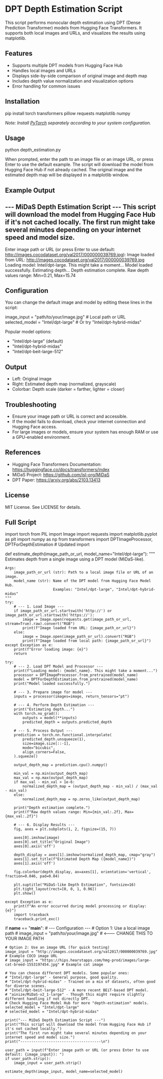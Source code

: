 # DPT Depth Estimation Script

This script performs monocular depth estimation using DPT (Dense Prediction Transformer) models from Hugging Face Transformers. It supports both local images and URLs, and visualizes the results using matplotlib.

## Features

- Supports multiple DPT models from Hugging Face Hub
- Handles local images and URLs
- Displays side-by-side comparison of original image and depth map
- Includes depth value normalization and visualization options
- Error handling for common issues

## Installation

pip install torch transformers pillow requests matplotlib numpy

*Note: Install [PyTorch](https://pytorch.org/) separately according to your system configuration.*

## Usage

python depth_estimation.py

When prompted, enter the path to an image file or an image URL, or press Enter to use the default example.
The script will download the model from Hugging Face Hub if not already cached.
The original image and the estimated depth map will be displayed in a matplotlib window.

## Example Output

--- MiDaS Depth Estimation Script ---
This script will download the model from Hugging Face Hub if it's not cached locally.
The first run might take several minutes depending on your internet speed and model size.
-------------------------------------

Enter image path or URL (or press Enter to use default: http://images.cocodataset.org/val2017/000000039769.jpg):
Image loaded from URL: http://images.cocodataset.org/val2017/000000039769.jpg
Loading model: Intel/dpt-large. This might take a moment...
Model loaded successfully.
Estimating depth...
Depth estimation complete.
Raw depth values range: Min=0.21, Max=15.74

## Configuration

You can change the default image and model by editing these lines in the script:

image_input = "path/to/your/image.jpg"  # Local path or URL
selected_model = "Intel/dpt-large"      # Or try "Intel/dpt-hybrid-midas"

Popular model options:
- "Intel/dpt-large" (default)
- "Intel/dpt-hybrid-midas"
- "Intel/dpt-beit-large-512"

## Output

- Left: Original image
- Right: Estimated depth map (normalized, grayscale)
- Colorbar: Depth scale (darker = farther, lighter = closer)

## Troubleshooting

- Ensure your image path or URL is correct and accessible.
- If the model fails to download, check your internet connection and Hugging Face access.
- For large images or models, ensure your system has enough RAM or use a GPU-enabled environment.

## References

- Hugging Face Transformers Documentation: https://huggingface.co/docs/transformers/index
- MiDaS Project: https://github.com/isl-org/MiDaS
- DPT Paper: https://arxiv.org/abs/2103.13413

## License

MIT License. See LICENSE for details.

## Full Script

import torch
from PIL import Image
import requests
import matplotlib.pyplot as plt
import numpy as np
from transformers import DPTImageProcessor, DPTForDepthEstimation # Updated import

def estimate_depth(image_path_or_url, model_name="Intel/dpt-large"):
    """
    Estimates depth from a single image using a DPT model (MiDaS-like).

    Args:
        image_path_or_url (str): Path to a local image file or URL of an image.
        model_name (str): Name of the DPT model from Hugging Face Model Hub.
                          Examples: "Intel/dpt-large", "Intel/dpt-hybrid-midas"
    """
    try:
        # --- 1. Load Image ---
        if image_path_or_url.startswith('http://') or image_path_or_url.startswith('https://'):
            image = Image.open(requests.get(image_path_or_url, stream=True).raw).convert("RGB")
            print(f"Image loaded from URL: {image_path_or_url}")
        else:
            image = Image.open(image_path_or_url).convert("RGB")
            print(f"Image loaded from local path: {image_path_or_url}")
    except Exception as e:
        print(f"Error loading image: {e}")
        return

    try:
        # --- 2. Load DPT Model and Processor ---
        print(f"Loading model: {model_name}. This might take a moment...")
        processor = DPTImageProcessor.from_pretrained(model_name)
        model = DPTForDepthEstimation.from_pretrained(model_name)
        print("Model loaded successfully.")

        # --- 3. Prepare image for model ---
        inputs = processor(images=image, return_tensors="pt")

        # --- 4. Perform Depth Estimation ---
        print("Estimating depth...")
        with torch.no_grad():
            outputs = model(**inputs)
            predicted_depth = outputs.predicted_depth

        # --- 5. Process Output ---
        prediction = torch.nn.functional.interpolate(
            predicted_depth.unsqueeze(1),
            size=image.size[::-1],
            mode="bicubic",
            align_corners=False,
        ).squeeze()

        output_depth_map = prediction.cpu().numpy()

        min_val = np.min(output_depth_map)
        max_val = np.max(output_depth_map)
        if max_val - min_val > 1e-6:
            normalized_depth_map = (output_depth_map - min_val) / (max_val - min_val)
        else:
            normalized_depth_map = np.zeros_like(output_depth_map)

        print("Depth estimation complete.")
        print(f"Raw depth values range: Min={min_val:.2f}, Max={max_val:.2f}")

        # --- 6. Display Results ---
        fig, axes = plt.subplots(1, 2, figsize=(15, 7))

        axes[0].imshow(image)
        axes[0].set_title("Original Image")
        axes[0].axis('off')

        depth_display = axes[1].imshow(normalized_depth_map, cmap="gray")
        axes[1].set_title(f"Estimated Depth Map ({model_name})")
        axes[1].axis('off')

        fig.colorbar(depth_display, ax=axes[1], orientation='vertical', fraction=0.046, pad=0.04)

        plt.suptitle("MiDaS-like Depth Estimation", fontsize=16)
        plt.tight_layout(rect=[0, 0, 1, 0.96])
        plt.show()

    except Exception as e:
        print(f"An error occurred during model processing or display: {e}")
        import traceback
        traceback.print_exc()


if __name__ == "__main__":
    # --- Configuration ---
    # Option 1: Use a local image path
    # image_input = "path/to/your/image.jpg" # <--- CHANGE THIS TO YOUR IMAGE PATH

    # Option 2: Use an image URL (for quick testing)
    image_input = "http://images.cocodataset.org/val2017/000000039769.jpg" # Example COCO image URL
    # image_input = "https://hips.hearstapps.com/hmg-prod/images/large-cat-breed-1553197454.jpg" # Example cat image

    # You can choose different DPT models. Some popular ones:
    # "Intel/dpt-large" - General purpose, good quality.
    # "Intel/dpt-hybrid-midas" - Trained on a mix of datasets, often good for diverse scenes.
    # "Intel/dpt-beit-large-512" - A more recent BEiT-based DPT model.
    # "ainize/MiDaS-v2_1-large" - Though this might require slightly different handling if not directly DPT.
    # Check Hugging Face Model Hub for more "depth-estimation" models.
    selected_model = "Intel/dpt-large"
    # selected_model = "Intel/dpt-hybrid-midas"

    print("--- MiDaS Depth Estimation Script ---")
    print("This script will download the model from Hugging Face Hub if it's not cached locally.")
    print("The first run might take several minutes depending on your internet speed and model size.")
    print("-------------------------------------\n")

    user_path = input(f"Enter image path or URL (or press Enter to use default: {image_input}): ")
    if user_path.strip():
        image_input = user_path.strip()

    estimate_depth(image_input, model_name=selected_model)
